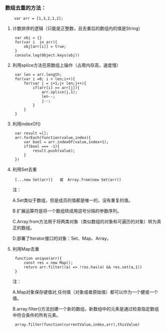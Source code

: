 ### 数组去重的方法：
        var arr = [1,3,2,1,2];
1. 计数排序的逻辑（只能是正整数，且去重后的数组内的值是String）

        var obj = {}
        for(var i  in arr){
            obj[arr[i]] = true;
        }
        console.log(Object.keys(obj)) 

2. 利用splice方法在原数组上操作（占用内存高，速度慢）

        var len = arr.length;
        for(var i =0; i < len;i++){
            for(var j = i+1;j< len;j++){
                if(arr[i] == arr[j]){
                    arr.splice(j,1);
                    len--;
                    j--;
                }
            }
        }

3. 利用indexOf()

        var result =[];
        arr.forEach(function(value,index){
            var bool = arr.indexOf(value,index+1);
            if(bool === -1){
                result.push(value);
            }
        })

4. 利用Set去重

        [...new Set(arr)]   或  Array.from(new Set(arr))
    注：

    A.Set类似于数组，但是成员的值都是唯一的，没有重复的值。

    B.扩展运算符是将一个数组转成用逗号分隔的参数序列。

    C.Array.from方法用于将两类对象（类似数组的对象和可遍历的对象）转为真正的数组。

    D.部署了Iterator接口的对象：Set、Map、Array。

5. 利用Map去重

        function unique(arr){
            const res = new Map();
            return arr.filter((a) => !res.has(a) && res.set(a,1))
        }
    注：

    A.Map对象保存键值对,任何值（对象或者原始值）都可以作为一个健或一个值。

    B.array.filter()方法创建一个新的数组，新数组中的元素是通过检查指定数组中符合条件的所有元素。
    
        array.filter(function(currentValue,index,arr),thisValue)
   


